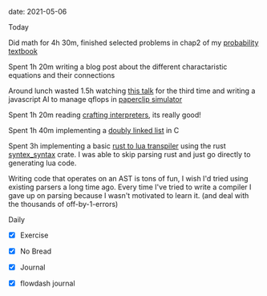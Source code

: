 date: 2021-05-06


Today

Did math for 4h 30m, finished selected problems in chap2 of my [probability textbook](http://probabilitybook.net/)

Spent 1h 20m writing a blog post about the different charactaristic equations and their connections

Around lunch wasted 1.5h watching [this talk](https://www.youtube.com/watch?v=ESXOAJRdcwQ) for the third time and writing a javascript AI to manage qflops in [paperclip simulator](https://www.decisionproblem.com/paperclips/index2.html)

Spent 1h 20m reading [crafting interpreters](https://craftinginterpreters.com/), its really good!

Spent 1h 40m implementing a [doubly linked list](https://github.com/UlisseMini/cs/blob/main/pointers/linked.c) in C

Spent 3h implementing a basic [rust to lua transpiler](https://github.com/UlisseMini/rua) using the rust [syntex_syntax](https://docs.rs/syntex_syntax) crate. I was able to skip parsing rust and just go directly to generating lua code.

Writing code that operates on an AST is tons of fun, I wish I'd tried using existing parsers a long time ago. Every time I've tried to write a compiler I gave up on parsing because I wasn't motivated to learn it. (and deal with the thousands of off-by-1-errors)


Daily
- [x] Exercise
- [x] No Bread
- [x] Journal
- [x] flowdash journal

